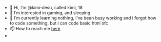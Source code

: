 - 👋 Hi, I’m @kimi-desu, called kimi, 18
- 👀 I’m interested in gaming, and sleeping
- 🌱 I’m currently learning nothing, i've been busy working and i forgot how to code something, but i can code basic html ofc
- 📫 How to reach me [here](https://www.facebook.com/mohammad.hakimi.39904181/)
- 
